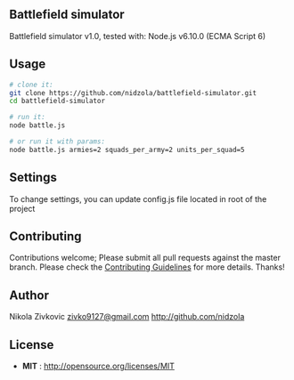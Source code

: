 ## Battlefield simulator

Battlefield simulator v1.0,
tested with: Node.js v6.10.0 (ECMA Script 6)

## Usage

```sh
# clone it:
git clone https://github.com/nidzola/battlefield-simulator.git
cd battlefield-simulator

# run it:
node battle.js

# or run it with params:
node battle.js armies=2 squads_per_army=2 units_per_squad=5
```

## Settings
To change settings, you can update config.js file located in root of the project

## Contributing

Contributions welcome; Please submit all pull requests against the master branch. Please check the [Contributing Guidelines](contributng.md) for more details. Thanks!

## Author

Nikola Zivkovic <zivko9127@gmail.com> http://github.com/nidzola

## License

 - **MIT** : http://opensource.org/licenses/MIT
